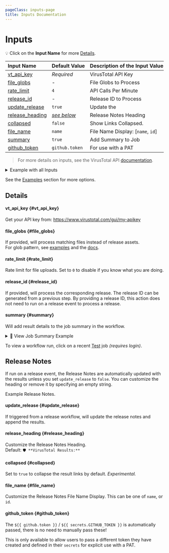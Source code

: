 ```yaml
---
pageClass: inputs-page
title: Inputs Documentation
---
```


# Inputs

💡 Click on the **Input Name** for more [Details](#details).

| Input&nbsp;Name                            | Default&nbsp;Value            | Description&nbsp;of&nbsp;the&nbsp;Input&nbsp;Value |
| :----------------------------------------- | :---------------------------- | :------------------------------------------------- |
| [vt_api_key](#vt_api_key) <CB />           | _Required_                    | VirusTotal API Key                                 |
| [file_globs](#file_globs) <CB />           | -                             | File Globs to Process                              |
| [rate_limit](#rate_limit) <CB />           | `4`                           | API Calls Per Minute                               |
| [release_id](#release_id) <CB />           | -                             | Release ID to Process                              |
| [update_release](#update_release) <CB />   | `true`                        | Update the                                         |
| [release_heading](#release_heading) <CB /> | _[see below](#release-notes)_ | Release Notes Heading                              |
| [collapsed](#collapsed) <CB />             | `false`                       | Show Links Collapsed.                              |
| [file_name](#file_name) <CB />             | `name`                        | File Name Display: [`name`, `id`]                  |
| [summary](#summary) <CB />                 | `true`                        | Add Summary to Job                                 |
| [github_token](#github_token) <CB />       | `github.token`                | For use with a PAT                                 |

> For more details on inputs, see the VirusTotal API [documentation](https://docs.virustotal.com/reference/overview).

<details><summary>Example with all Inputs</summary>

```yaml
- name: 'VirusTotal'
  uses: cssnr/virustotal-action@v1
  with:
    vt_api_key: ${{ secrets.VT_API_KEY }}
    file_globs: |
      file1
      release/*
    rate_limit: 4
    update_release: true
    release_heading: '🛡️ **VirusTotal Results:**'
    summary: true
```

</details>

See the [Examples](examples.md) section for more options.

## Details

#### vt_api_key {#vt_api_key}

Get your API key from: https://www.virustotal.com/gui/my-apikey

#### file_globs {#file_globs}

If provided, will process matching files instead of release assets.  
For glob pattern, see [examples](examples.md) and the [docs](https://github.com/actions/toolkit/tree/main/packages/glob#patterns).

#### rate_limit {#rate_limit}

Rate limit for file uploads. Set to `0` to disable if you know what you are doing.

#### release_id {#release_id}

If provided, will process the corresponding release.
The release ID can be generated from a previous step.
By providing a release ID, this action does not need to run on a release event to process a release.

#### summary {#summary}

Will add result details to the job summary in the workflow.

<details><summary>👀 View Job Summary Example</summary>

---

<!--@include: ./include/summary.md-->

---

</details>

To view a workflow run, click on a recent [Test](https://github.com/cssnr/virustotal-action/actions/workflows/test.yaml) job _(requires login)_.

## Release Notes

If run on a release event, the Release Notes are automatically updated with the results unless you set `update_release` to `false`.
You can customize the heading or remove it by specifying an empty string.

Example Release Notes.

<!--@include: ./include/notes.md-->

#### update_release {#update_release}

If triggered from a release workflow, will update the release notes and append the results.

#### release_heading {#release_heading}

Customize the Release Notes Heading.  
Default: `🛡️ **VirusTotal Results:**`

#### collapsed {#collapsed}

Set to `true` to collapse the result links by default. _Experimental._

#### file_name {#file_name}

Customize the Release Notes File Name Display. This can be one of `name`, or `id`.

#### github_token {#github_token}

<span v-pre>

The `${{ github.token }}` / `${{ secrets.GITHUB_TOKEN }}` is automatically passed, there is no need to manually pass these!

This is only available to allow users to pass a different token they have created and defined in their `secrets` for explicit use with a PAT.

</span>
